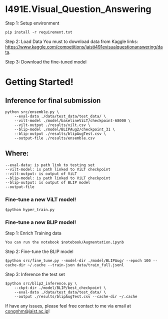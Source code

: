 # I491E.Visual_Question_Answering
Step 1: Setup environment
```console
pip install -r requirement.txt
```
Step 2: Load Data
You must to download data from Kaggle links: https://www.kaggle.com/competitions/jaisti491evisualquestionanswering/data. 

Step 3: Download the fine-tuned model

# Getting Started!
## Inference for final submission
```console
python src/ensemble.py \
    --eval-data ./data/test_data/test_data/ \
    --vilt-model ./model/baselineViLT/checkpoint-68000 \
    --vilt-output ./results/vilt.csv \
    --blip-model ./model/BLIPAug2/checkpoint_31 \
    --blip-output ./results/blipAugTest.csv \
    --output-file ./results/ensemble.csv
```

## Where:
```console
--eval-data: is path link to testing set
--vilt-model: is path linked to ViLT checkpoint
--vilt-output: is output of ViLT
--blip-model: is path linked to ViLT checkpoint
--blip-output: is output of BLIP model
--output-file
```

### Fine-tune a new ViLT model!
```console
$python hyper_train.py
```

### Fine-tune a new BLIP model!
Step 1: Enrich Training data
```console
You can run the notebook $notebook/Augmentation.ipynb
```

Step 2: Fine-tune the BLIP model
```console
$python src/fine_tune.py --model-dir ./model/BLIPAug/ --epoch 100 --cache-dir ~/.cache --train-json data/train_full.jsonl
```

Step 3: Inference the test set
```console
$python src/blip2_inference.py \
    --ckpt-dir ./model/BLIP/best_checkpoint \
    --eval-data ./data/test_data/test_data/ \
    --output ./results/blipAugTest.csv --cache-dir ~/.cache
```

If have any issues, please feel free contact to me via email at congnhm@jaist.ac.jp!
